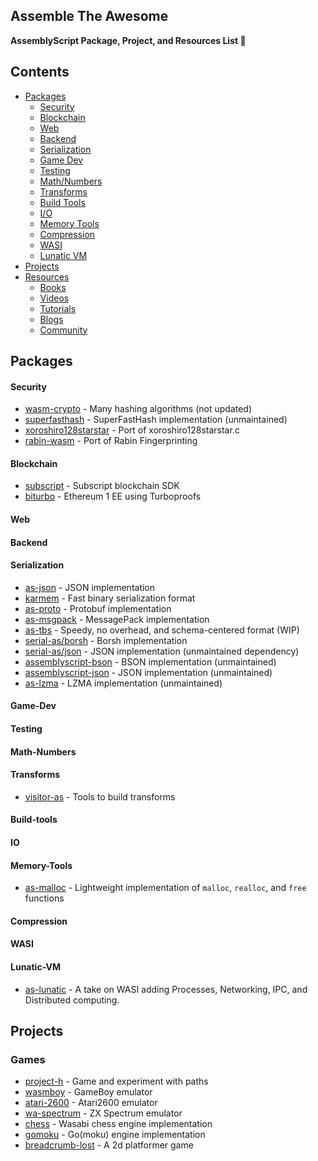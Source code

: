 ## Assemble The Awesome

**AssemblyScript Package, Project, and Resources List 🚀**
## Contents

- [Packages](#packages)
    - [Security](#security)
    - [Blockchain](#blockchain)
    - [Web](#web)
    - [Backend](#backend)
    - [Serialization](#serialization)
    - [Game Dev](#game-dev)
    - [Testing](#testing)
    - [Math/Numbers](#math-numbers)
    - [Transforms](#transforms)
    - [Build Tools](#build-tools)
    - [I/O](#io)
    - [Memory Tools](#memory-tools)
    - [Compression](#compression)
    - [WASI](#wasi)
    - [Lunatic VM](#lunatic-vm)
- [Projects](#projects)
- [Resources](#resources)
    - [Books](#books)
    - [Videos](#videos)
    - [Tutorials](#tutorials)
    - [Blogs](#blogs)
    - [Community](#community)

## Packages
#### Security
- [wasm-crypto](https://github.com/jedisct1/wasm-crypto) - Many hashing algorithms (not updated)
- [superfasthash](https://github.com/mjethani/superfasthash) - SuperFastHash implementation (unmaintained)
- [xoroshiro128starstar](https://github.com/krisselden/xoroshiro128starstar) - Port of xoroshiro128starstar.c
- [rabin-wasm](https://github.com/hugomrdias/rabin-wasm) - Port of Rabin Fingerprinting
#### Blockchain
- [subscript](https://github.com/ascontract/subscript) - Subscript blockchain SDK
- [biturbo](https://github.com/ewasm/biturbo) - Ethereum 1 EE using Turboproofs
#### Web
#### Backend
#### Serialization
- [as-json](https://github.com/JairusSW/as-json) - JSON implementation
- [karmem](https://github.com/inkeliz/karmem) - Fast binary serialization format
- [as-proto](https://github.com/piotr-oles/as-proto) - Protobuf implementation
- [as-msgpack](https://github.com/wapc/as-msgpack) - MessagePack implementation
- [as-tbs](https://github.com/JairusSW/as-tbs) - Speedy, no overhead, and schema-centered format (WIP)
- [serial-as/borsh](https://github.com/gagdiez/serial-as/tree/main/borsh) - Borsh implementation
- [serial-as/json](https://github.com/gagdiez/serial-as/tree/main/json) - JSON implementation (unmaintained dependency)
- [assemblyscript-bson](https://github.com/nearprotocol/assemblyscript-bson) - BSON implementation (unmaintained)
- [assemblyscript-json](https://github.com/near/assemblyscript-json) - JSON implementation (unmaintained)
- [as-lzma](https://github.com/01alchemist/AS-LZMA) - LZMA implementation (unmaintained)
#### Game-Dev
#### Testing
#### Math-Numbers
#### Transforms
- [visitor-as](https://github.com/as-pect/visitor-as) - Tools to build transforms
#### Build-tools
#### IO
#### Memory-Tools
- [as-malloc](https://github.com/fabriciopashaj/as-malloc) - Lightweight implementation of `malloc`, `realloc`, and `free` functions
#### Compression
#### WASI
#### Lunatic-VM
- [as-lunatic](https://github.com/lunatic-solutions/as-lunatic) - A take on WASI adding Processes, Networking, IPC, and Distributed computing.
## Projects

### Games
- [project-h](https://github.com/Tugcga/Project-H) - Game and experiment with paths
- [wasmboy](https://github.com/torch2424/wasmBoy) - GameBoy emulator
- [atari-2600](https://github.com/ColinEberhardt/atari2600-wasm) - Atari2600 emulator
- [wa-spectrum](https://github.com/Dotneteer/wa-spectrum-engine) - ZX Spectrum emulator
- [chess](https://github.com/mhonert/chess) - Wasabi chess engine implementation
- [gomoku](https://github.com/jolestar/gomoku-wasm) - Go(moku) engine implementation
- [breadcrumb-lost](https://github.com/ttulka/2d-videogame-in-assemblyscript) - A 2d platformer game
